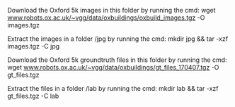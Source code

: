 Download the Oxford 5k images in this folder by running the cmd:
wget www.robots.ox.ac.uk/~vgg/data/oxbuildings/oxbuild_images.tgz -O images.tgz

Extract the images in a folder /jpg by running the cmd:
mkdir jpg && tar -xzf images.tgz -C jpg

Download the Oxford 5k groundtruth files in this folder by running the cmd:
wget www.robots.ox.ac.uk/~vgg/data/oxbuildings/gt_files_170407.tgz -O gt_files.tgz

Extract the files in a folder /lab by running the cmd:
mkdir lab && tar -xzf gt_files.tgz -C lab
